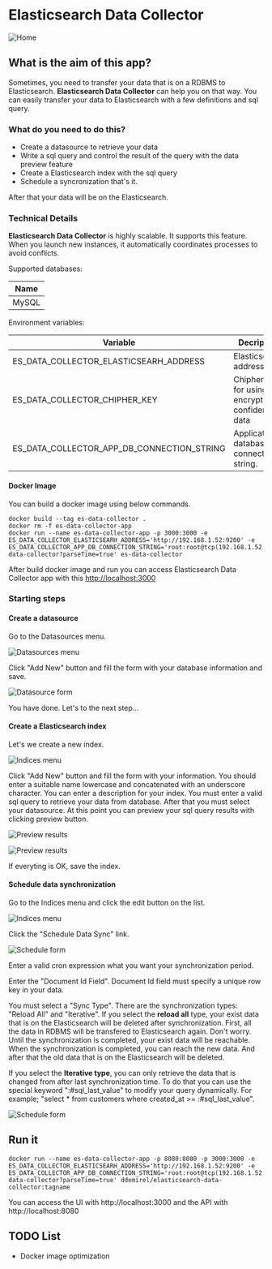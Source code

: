 # Elasticsearch Data Collector

![Home](images/home.png)

## What is the aim of this app?

Sometimes, you need to transfer your data that is on a RDBMS to Elasticsearch. **Elasticsearch Data Collector** can help you on that way. You can easily transfer your data to Elasticsearch with a few definitions and sql query.

### What do you need to do this?
- Create a datasource to retrieve your data
- Write a sql query and control the result of the query with the data preview feature
- Create a Elasticsearch index with the sql query
- Schedule a syncronization
that's it. 

After that your data will be on the Elasticsearch.

### Technical Details

**Elasticsearch Data Collector** is highly scalable. It supports this feature. When you launch new instances, it automatically coordinates processes to avoid conflicts.

Supported databases:

| Name |
|------|
|MySQL |

Environment variables:

| Variable | Decription    | Default Value |
|----------|---------------|---------------|
|ES_DATA_COLLECTOR_ELASTICSEARH_ADDRESS | Elasticsearch address | http://localhost:9200 |
|ES_DATA_COLLECTOR_CHIPHER_KEY | Chipher key for using encrypt confidential data | es-data-collector-key-0123456789 |
|ES_DATA_COLLECTOR_APP_DB_CONNECTION_STRING | Application database connection string. | root:root@tcp(127.0.0.1:3306)/es-data-collector?parseTime=true |

#### Docker Image

You can build a docker image using below commands.

```shell
docker build --tag es-data-collector .
docker rm -f es-data-collector-app
docker run --name es-data-collector-app -p 3000:3000 -e ES_DATA_COLLECTOR_ELASTICSEARH_ADDRESS='http://192.168.1.52:9200' -e ES_DATA_COLLECTOR_APP_DB_CONNECTION_STRING='root:root@tcp(192.168.1.52:3306)/es-data-collector?parseTime=true' es-data-collector
```

After build docker image and run you can access Elasticsearch Data Collector app with this [http://localhost:3000](http://localhost:3000)

### Starting steps

#### Create a datasource

Go to the Datasources menu.

![Datasources menu](images/datasource-1.png)

Click "Add New" button and fill the form with your database information and save.

![Datasource form](images/datasource-2.png)

You have done. Let's to the next step...

#### Create a Elasticsearch index

Let's we create a new index.

![Indices menu](images/indices-1.png)

Click "Add New" button and fill the form with your information. You should enter a suitable name lowercase and concatenated with an underscore character. You can enter a description for your index. You must enter a valid sql query to retrieve your data from database. After that you must select your datasource. At this point you can preview your sql query results with clicking preview button.

![Preview results](images/indices-2.png)

![Preview results](images/indices-3.png)

If everyting is OK, save the index.

#### Schedule data synchronization

Go to the Indices menu and click the edit button on the list.

![Indices menu](images/indices-4.png)

Click the "Schedule Data Sync" link.

![Schedule form](images/indices-5.png)

Enter a valid cron expression what you want your synchronization period.

Enter the "Document Id Field". Document Id field must specify a unique row key in your data.

You must select a "Sync Type". There are the synchronization types: "Reload All" and "Iterative". If you select the **reload all** type, your exist data that is on the Elasticsearch will be deleted after synchronization. First, all the data in RDBMS will be transfered to Elasticsearch again. Don't worry. Until the synchronization is completed, your exist data will be reachable. When the synchronization is completed, you can reach the new data. And after that the old data that is on the Elasticsearch will be deleted.

If you select the **Iterative type**, you can only retrieve the data that is changed from after last synchronization time. To do that you can use the special keyword ":#sql_last_value" to modify your query dynamically. For example; "select * from customers where created_at >= :#sql_last_value".

![Schedule form](images/indices-6.png)

## Run it

```shell
docker run --name es-data-collector-app -p 8080:8080 -p 3000:3000 -e ES_DATA_COLLECTOR_ELASTICSEARH_ADDRESS='http://192.168.1.52:9200' -e ES_DATA_COLLECTOR_APP_DB_CONNECTION_STRING='root:root@tcp(192.168.1.52:3306)/es-data-collector?parseTime=true' ddemirel/elasticsearch-data-collector:tagname
```

You can access 
the UI with http://localhost:3000
and the API with http://localhost:8080

## TODO List

- Docker image optimization